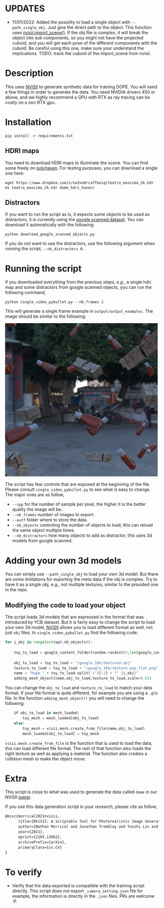 # UPDATES

- 11/01/2022: Added the possility to load a single object with `--path_single_obj`. Just give the direct path to the object. 
This function uses [nvisii.import_scene()](https://nvisii.com/nvisii.html#nvisii.import_scene). 
If the obj file is complex, it will break the object into sub components, 
so you might not have the projected cuboid, and you will get each pose of the different components with the cuboid. 
Be careful using this one, make sure your understand the implications. 
TODO: track the cuboid of the import_scene from nvisii.    


# Description

This uses [NViSII](https://github.com/owl-project/NVISII) to generate synthetic data for training DOPE. 
You will need a few things in order to generate the data. 
You need NVIDIA drivers 450 or above, and we highly recommend a GPU with RTX as ray tracing can be costly on a non RTX gpu. 

# Installation
```
pip install -r requirements.txt
```

## HDRI maps
You need to download HDRI maps to illuminate the scene. You can find some freely on [polyhaven](https://polyhaven.com/hdris). 
For testing purposes, you can download a single one here: 
```
wget https://www.dropbox.com/s/na3vo8rca7feoiq/teatro_massimo_2k.hdr
mv teatro_massimo_2k.hdr dome_hdri_haven/
```


## Distractors

If you want to run the script as is, it expects some objects to be used as distractors, it is currently using the [google scanned dataset](https://app.ignitionrobotics.org/GoogleResearch/fuel/collections/Google%20Scanned%20Objects). You can download it automatically with the following: 

```
python download_google_scanned_objects.py
```

If you do *not* want to use the distractors, use the following argument when running the script, `--nb_distractors 0`.

# Running the script

If you downloaded everything from the previous steps, _e.g._, a single hdri map and some distractors from google scanned objects, you can run the following command,

```
python single_video_pybullet.py --nb_frames 1
```

This will generate a single frame example in `output/output_example/`. The image should be similar to the following: 

![This is an image](/scripts/nvisii_data_gen/output/output_example/00001.png)

The script has few controls that are exposed at the beginning of the file. 
Please consult `single_video_pybullet.py` to see what is easy to change. 
The major ones are as follow, 
- `--spp` for the number of sample per pixel, the higher it is the better quality the image will be.  
- `--nb_frames` number of images to export.
- `--outf` folder where to store the data. 
- `--nb_objects` controling the number of objects to load, this can reload the same object multiple times. 
- `--nb_distractors` how many objects to add as distractor, this uses 3d models from google scanned. 

# Adding your own 3d models 

You can simply use `--path_single_obj` to load your own 3d model. But there are some limitations for exporting the meta data if the obj is complex. Try to have it as a single obj, e.g., not multiple textures, similar to the provided one in the repo. 

## Modifying the code to load your object

The script loads 3d models that are expressed in the format that was introduced by YCB dataset. 
But it is fairly easy to change the script to load your own 3d model, [NViSII](https://github.com/owl-project/NVISII) allows you to load different format 
as well, not just `obj` files. In `single_video_pybullet.py` find the following code: 

```python
for i_obj in range(int(opt.nb_objects)):

    toy_to_load = google_content_folder[random.randint(0,len(google_content_folder)-1)]

    obj_to_load = toy_to_load + "/google_16k/textured.obj"
    texture_to_load = toy_to_load + "/google_16k/texture_map_flat.png"
    name = "hope_" + toy_to_load.split('/')[-2] + f"_{i_obj}"
    adding_mesh_object(name,obj_to_load,texture_to_load,scale=0.01)
```
You can change the `obj_to_load` and `texture_to_load` to match your data format. If your file format is quite different, for example you are using a `.glb` file. 
In the function `adding_mesh_object()` you will need to change the following: 

```python
    if obj_to_load in mesh_loaded:
        toy_mesh = mesh_loaded[obj_to_load] 
    else:
        toy_mesh = visii.mesh.create_from_file(name,obj_to_load)
        mesh_loaded[obj_to_load] = toy_mesh
```
`visii.mesh.create_from_file` is the function that is used to load the data, this can load different file format. The rest of that function also loads the right texture as well as applying a material. The function also creates a collision mesh to make the object move. 

# Extra

This script is close to what was used to generate the data called `dome` in our NViSII [paper](https://arxiv.org/abs/2105.13962). 

If you use this data generation script in your research, please cite as follow, 

```latex
@misc{morrical2021nvisii,
      title={NViSII: A Scriptable Tool for Photorealistic Image Generation}, 
      author={Nathan Morrical and Jonathan Tremblay and Yunzhi Lin and Stephen Tyree and Stan Birchfield and Valerio Pascucci and Ingo Wald},
      year={2021},
      eprint={2105.13962},
      archivePrefix={arXiv},
      primaryClass={cs.CV}
}
``` 

# To verify

- Verify that the data exported is compatible with the training script directly. This script does not export `_camera_setting.json` file for example, the information is directly in the `.json` files. 
PRs are welcome :P. 
